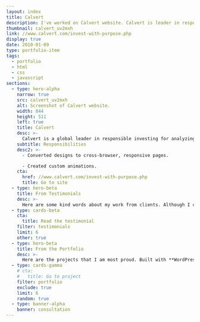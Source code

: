 ```yaml
---
layout: index
title: Calvert
description: I've worked on Calvert website. Calvert is leader in responsible investing for analyzing company performance from finances to environmental policy to diversity.
thumbnail: calvert_uv2mxh
link: //www.calvert.com/invest-with-purpose.php
display: true
date: 2010-01-09
type: portfolio-item
tags:
  - portfolio
  - html
  - css
  - javascript
sections:
  - type: hero-alpha
    narrow: true
    src: calvert_uv2mxh
    alt: Screenshot of Calvert website.
    width: 844
    height: 511
    left: true
    title: Calvert
    desc: >-
      Calvert is a global leader in responsible investing for analyzing company performance on everything from finances to environmental policy to diversity. The website runs on a custom CMS solution.
    subtitle: Responsibilities
    desc2: >-
      - Converted designs to cross-browser, responsive pages.

      - Created custom animations.
    cta:
      href: //www.calvert.com/invest-with-purpose.php
      title: Go to site
  - type: hero-beta
    title: From Testimonials
    desc: >-
      Here are some kind words about my work from clients. Although I collaborated with clients from more than 10 countries, most of them came from **The United States**.
  - type: cards-beta
    cta:
      title: Read the testimonial
    filter: testimonials
    limit: 6
    other: true
  - type: hero-beta
    title: From the Portfolio
    desc: >-
      Here are the projects that I am most proud. Built with **WordPress**, **Shopify**, **Jekyll**, and **Hugo**, among others.
  - type: cards-gamma
    # cta:
    #   title: Go to project
    filter: portfolio
    exclude: true
    limit: 6
    random: true
  - type: banner-alpha
    banner: consultation
---
```

